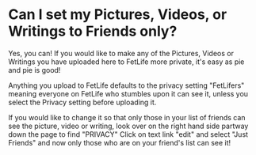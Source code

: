 # Can I set my Pictures, Videos, or Writings to Friends only?

Yes, you can! If you would like to make any of the Pictures, Videos or Writings you have uploaded here to FetLife more private, it's easy as pie and pie is good!

Anything you upload to FetLife defaults to the privacy setting "FetLifers" meaning everyone on FetLife who stumbles upon it can see it, unless you select the Privacy setting before uploading it.

If you would like to change it so that only those in your list of friends can see the picture, video or writing, look over on the right hand side partway down the page to find "PRIVACY" Click on text link "edit" and select "Just Friends" and now only those who are on your friend's list can see it!
